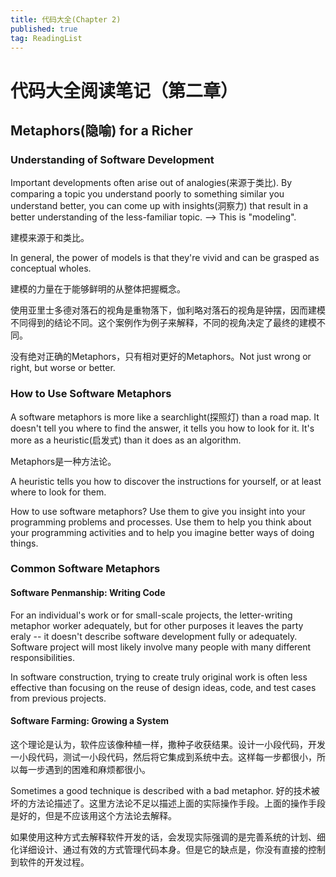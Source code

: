 ```yaml
---
title: 代码大全(Chapter 2)
published: true
tag: ReadingList
---
```

# 代码大全阅读笔记（第二章）

## Metaphors(隐喻) for a Richer
### Understanding of Software Development
Important developments often arise out of analogies(来源于类比). By comparing a topic you understand poorly to something similar you understand better, you can come up with insights(洞察力) that result in a better understanding of the less-familiar topic. --> This is "modeling".

建模来源于和类比。

In general, the power of models is that they're vivid and can be grasped as conceptual wholes.

建模的力量在于能够鲜明的从整体把握概念。

使用亚里士多德对落石的视角是重物落下，伽利略对落石的视角是钟摆，因而建模不同得到的结论不同。这个案例作为例子来解释，不同的视角决定了最终的建模不同。

没有绝对正确的Metaphors，只有相对更好的Metaphors。Not just wrong or right, but worse or better.

### How to Use Software Metaphors
A software metaphors is more like a searchlight(探照灯) than a road map. It doesn't tell you where to find the answer, it tells you how to look for it. It's more as a heuristic(启发式) than it does as an algorithm.

Metaphors是一种方法论。

A heuristic tells you how to discover the instructions for yourself, or at least where to look for them.

How to use software metaphors?
Use them to give you insight into your programming problems and processes. Use them to help you think about your programming activities and to help you imagine better ways of doing things. 


### Common Software Metaphors
#### Software Penmanship: Writing Code
For an individual's work or for small-scale projects, the letter-writing metaphor worker adequately, but for other purposes it leaves the party eraly -- it doesn't describe software development fully or adequately.
Software project will most likely involve many people with many different responsibilities.

In software construction, trying to create truly original work is often less effective than focusing on the reuse of design ideas, code, and test cases from previous projects.

#### Software Farming: Growing a System
这个理论是认为，软件应该像种植一样，撒种子收获结果。设计一小段代码，开发一小段代码，测试一小段代码，然后将它集成到系统中去。这样每一步都很小，所以每一步遇到的困难和麻烦都很小。

Sometimes a good technique is described with a bad metaphor. 好的技术被坏的方法论描述了。这里方法论不足以描述上面的实际操作手段。上面的操作手段是好的，但是不应该用这个方法论去解释。

如果使用这种方式去解释软件开发的话，会发现实际强调的是完善系统的计划、细化详细设计、通过有效的方式管理代码本身。但是它的缺点是，你没有直接的控制到软件的开发过程。
